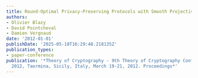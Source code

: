 ```yaml
---
title: Round-Optimal Privacy-Preserving Protocols with Smooth Projective Hash Functions
authors:
- Olivier Blazy
- David Pointcheval
- Damien Vergnaud
date: '2012-01-01'
publishDate: '2025-05-18T16:29:48.218135Z'
publication_types:
- paper-conference
publication: '*Theory of Cryptography - 9th Theory of Cryptography Conference, TCC
  2012, Taormina, Sicily, Italy, March 19-21, 2012. Proceedings*'
---
```

